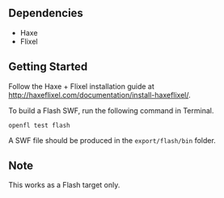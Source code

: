 ## Dependencies
- Haxe
- Flixel

## Getting Started

Follow the Haxe + Flixel installation guide at <http://haxeflixel.com/documentation/install-haxeflixel/>.

To build a Flash SWF, run the following command in Terminal.

`openfl test flash`

A SWF file should be produced in the `export/flash/bin` folder.

## Note
This works as a Flash target only.
